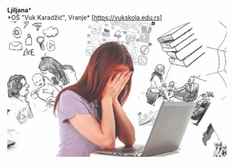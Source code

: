 **Ljiljana***\
*OŠ "Vuk Karadžić", Vranje\*
[https://vukskola.edu.rs]
![Moja slika](https://raw.githubusercontent.com/ljiljanajorgacevic/Obuka/main/zena-2.jpg)
